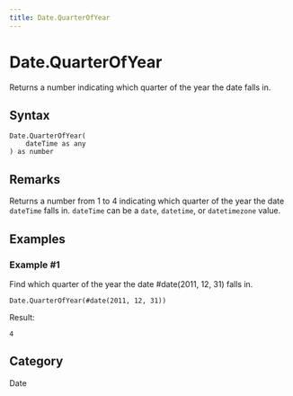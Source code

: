 ```yaml
---
title: Date.QuarterOfYear
---
```


# Date.QuarterOfYear


Returns a number indicating which quarter of the year the date falls in.


## Syntax

```powerquery
Date.QuarterOfYear(
    dateTime as any
) as number
```


## Remarks

Returns a number from 1 to 4 indicating which quarter of the year the date <code>dateTime</code> falls in. <code>dateTime</code> can be a <code>date</code>, <code>datetime</code>, or <code>datetimezone</code> value.


## Examples

### Example #1 
Find which quarter of the year the date #date(2011, 12, 31) falls in.
```powerquery
Date.QuarterOfYear(#date(2011, 12, 31))
```

Result: 
```powerquery
4
```




## Category
Date
